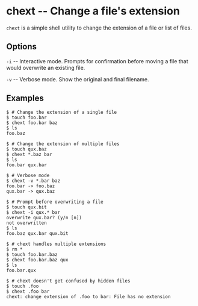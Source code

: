# chext -- Change a file's extension

`chext` is a simple shell utility to change the extension of a file or list
of files.

## Options

`-i` -- Interactive mode.  Prompts for confirmation before moving a file
that would overwrite an existing file.

`-v` -- Verbose mode.  Show the original and final filename.

## Examples

```
$ # Change the extension of a single file
$ touch foo.bar
$ chext foo.bar baz
$ ls
foo.baz

$ # Change the extension of multiple files
$ touch qux.baz
$ chext *.baz bar
$ ls
foo.bar qux.bar

$ # Verbose mode
$ chext -v *.bar baz
foo.bar -> foo.baz
qux.bar -> qux.baz

$ # Prompt before overwriting a file
$ touch qux.bit
$ chext -i qux.* bar
overwrite qux.bar? (y/n [n])
not overwritten
$ ls
foo.baz qux.bar qux.bit

$ # chext handles multiple extensions
$ rm *
$ touch foo.bar.baz
$ chext foo.bar.baz qux
$ ls
foo.bar.qux

$ # chext doesn't get confused by hidden files
$ touch .foo
$ chext .foo bar
chext: change extension of .foo to bar: File has no extension
```
